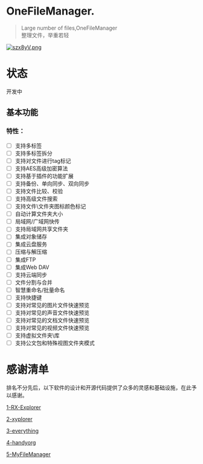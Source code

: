 # OneFileManager.
> Large number of files,OneFileManager  
> 整理文件，举重若轻


[![szx8yV.png](https://s3.ax1x.com/2021/01/27/szx8yV.png)](https://imgchr.com/i/szx8yV)

# 状态

开发中

## 基本功能



### 特性：

- [ ] 支持多标签
- [ ] 支持多标签拆分
- [ ] 支持对文件进行tag标记
- [ ] 支持AES高级加密算法
- [ ] 支持基于插件的功能扩展
- [ ] 支持备份、单向同步、双向同步
- [ ] 支持文件比较、校验
- [ ] 支持高级文件搜索
- [ ] 支持文件\文件夹图标颜色标记
- [ ] 自动计算文件夹大小
- [ ] 局域网/广域网快传
- [ ] 支持局域网共享文件夹
- [ ] 集成对象储存
- [ ] 集成云盘服务
- [ ] 压缩与解压缩
- [ ] 集成FTP
- [ ] 集成Web DAV
- [ ] 支持云端同步
- [ ] 文件分割与合并
- [ ] 智慧重命名/批量命名
- [ ] 支持快捷键
- [ ] 支持对常见的图片文件快速预览
- [ ] 支持对常见的声音文件快速预览
- [ ] 支持对常见的文档文件快速预览
- [ ] 支持对常见的视频文件快速预览
- [ ] 支持虚拟文件夹\库
- [ ] 支持公文包和特殊视图文件夹模式

# 感谢清单

排名不分先后，以下软件的设计和开源代码提供了众多的灵感和基础设施，在此予以感谢。

[1-RX-Explorer](https://github.com/zhuxb711/RX-Explorer)

[2-xyplorer](http://www.xyplorer.com/)

[3-everything](https://www.voidtools.com/zh-cn/)

[4-handyorg](https://handyorg.github.io/handycontrol/quick_start/)

[5-MyFileManager](https://github.com/Yuziquan/MyFileManager)
